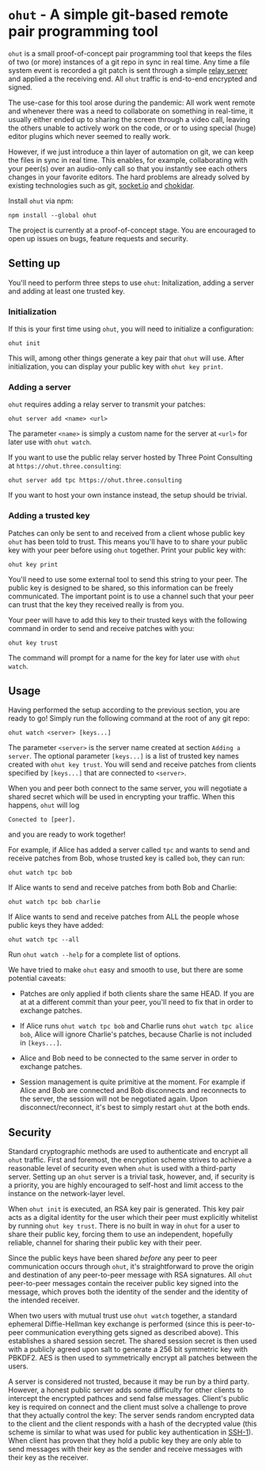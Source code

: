 # `ohut` - A simple git-based remote pair programming tool

`ohut` is a small proof-of-concept pair programming tool that keeps the files of two (or more)
instances of a git repo in sync in real time. Any time a file system event is recorded a git
patch is sent through a simple [relay server](https://github.com/three-consulting/ohut-server)
and applied a the receiving end. All `ohut` traffic is end-to-end encrypted and signed.

The use-case for this tool arose during the pandemic: All work went remote and whenever there was
a need to collaborate on something in real-time, it usually either ended up to sharing the screen through
a video call, leaving the others unable to actively work on the code, or or to using special (huge)
editor plugins which never seemed to really work.

However, if we just introduce a thin layer of automation on git, we can keep the files in sync
in real time. This enables, for example, collaborating with your peer(s) over an audio-only call so
that you instantly see each others changes in your favorite editors. The hard problems are already
solved by existing technologies such as git, [socket.io](https://github.com/socketio/socket.io) and
[chokidar](https://github.com/paulmillr/chokidar).

Install `ohut` via npm:

```
npm install --global ohut
```

The project is currently at a proof-of-concept stage. You are encouraged to open up issues on bugs,
feature requests and security.

## Setting up

You'll need to perform three steps to use `ohut`: Initalization, adding a server and
adding at least one trusted key.

### Initialization

If this is your first time using `ohut`, you will need to initialize a configuration:

```
ohut init
```

This will, among other things generate a key pair that `ohut` will use. After initialization,
you can display your public key with `ohut key print`.

### Adding a server

`ohut` requires adding a relay server to transmit your patches:

```
ohut server add <name> <url>
```

The parameter `<name>` is simply a custom name for the server at `<url>` for later
use with `ohut watch`.

If you want to use the public relay server hosted by Three Point Consulting at `https://ohut.three.consulting`:

```
ohut server add tpc https://ohut.three.consulting
```

If you want to host your own instance instead, the setup should be trivial.

### Adding a trusted key

Patches can only be sent to and received from a client whose public key `ohut` has
been told to trust. This means you'll have to to share your public key with your
peer before using `ohut` together. Print your public key with:

```
ohut key print
```

You'll need to use some external tool to send this string to your peer. The public key
is designed to be shared, so this information can be freely communicated. The important
point is to use a channel such that your peer can trust that the key they received really
is from you.

Your peer will have to add this key to their trusted keys with the following command
in order to send and receive patches with you:

```
ohut key trust
```

The command will prompt for a name for the key for later use with `ohut watch`.

## Usage

Having performed the setup according to the previous section, you are ready to go! Simply run the
following command at the root of any git repo:

```
ohut watch <server> [keys...]
```

The parameter `<server>` is the server name created at section `Adding a server`. The optional
parameter `[keys...]` is a list of trusted key names created with `ohut key trust`. You will send and
receive patches from clients specified by `[keys...]` that are connected to `<server>`.

When you and peer both connect to the same server, you will negotiate a shared secret which will be used
in encrypting your traffic. When this happens, `ohut` will log

```
Conected to [peer].
```

and you are ready to work together!

For example, if Alice has added a server called `tpc` and wants to send and receive patches from Bob, whose
trusted key is called `bob`, they can run:

```
ohut watch tpc bob
```

If Alice wants to send and receive patches from both Bob and Charlie:

```
ohut watch tpc bob charlie
```

If Alice wants to send and receive patches from ALL the people whose public keys they have added:

```
ohut watch tpc --all
```

Run `ohut watch --help` for a complete list of options.

We have tried to make `ohut` easy and smooth to use, but there are some potential caveats:

- Patches are only applied if both clients share the same HEAD. If you are at
  at a different commit than your peer, you'll need to fix that in order to exchange patches.

- If Alice runs `ohut watch tpc bob` and Charlie runs `ohut watch tpc alice bob`, Alice will
  ignore Charlie's patches, because Charlie is not included in `[keys...]`.

- Alice and Bob need to be connected to the same server in order to exchange patches.

- Session management is quite primitive at the moment. For example if Alice and Bob are connected and
  Bob disconnects and reconnects to the server, the session will not be negotiated again. Upon
  disconnect/reconnect, it's best to simply restart `ohut` at the both ends.

## Security

Standard cryptographic methods are used to authenticate and encrypt all `ohut` traffic.
First and foremost, the encryption scheme strives to achieve a reasonable level of security
even when `ohut` is used with a third-party server. Setting up an `ohut` server is a trivial
task, however, and, if security is a priority, you are highly encouraged to self-host and limit
access to the instance on the network-layer level.

When `ohut init` is executed, an RSA key pair is generated. This key pair acts as a digital
identity for the user which their peer must explicitly whitelist by running `ohut key trust`.
There is no built in way in `ohut` for a user to share their public key, forcing them to use
an independent, hopefully reliable, channel for sharing their public key with their peer.

Since the public keys have been shared _before_ any peer to peer communication occurs through
`ohut`, it's straightforward to prove the origin and destination of any peer-to-peer message
with RSA signatures. All `ohut` peer-to-peer messages contain the receiver public key signed
into the message, which proves both the identity of the sender and the identity of the intended
receiver.

When two users with mutual trust use `ohut watch` together, a standard ephemeral Diffie-Hellman
key exchange is performed (since this is peer-to-peer communication everything gets signed as
described above). This establishes a shared session secret. The shared session secret is then
used with a publicly agreed upon salt to generate a 256 bit symmetric key with PBKDF2. AES is
then used to symmetrically encrypt all patches between the users.

A server is considered not trusted, because it may be run by a third party. However, a honest
public server adds some difficulty for other clients to intercept the encrypted pathces and
send false messages. Client's public key is required on connect and the client must solve a
challenge to prove that they actually control the key: The server sends random encrypted data
to the client and the client responds with a hash of the decrypted value (this scheme is similar
to what was used for public key authentication in
[SSH-1](https://docstore.mik.ua/orelly/networking_2ndEd/ssh/ch03_04.htm#ch03-83508.html)). When
client has proven that they hold a public key they are only able to send messages with their
key as the sender and receive messages with their key as the receiver.
